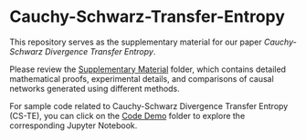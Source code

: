 <!--
# conditional-Cauchy-Schwarz
Cauchy-Schwarz divergence and Conditional Cauchy-Schwarz divergence

We provide the implementation of Cauchy-Schwarz divergence and Conditional Cauchy-Schwarz divergence with both MATLAB and Python.

References:
1. Principe, Jose C. Information theoretic learning: Renyi's entropy and kernel perspectives. Springer Science & Business Media, 2010.
2. Jenssen, Robert, et al. "The Cauchy–Schwarz divergence and Parzen windowing: Connections to graph theory and Mercer kernels." Journal of the Franklin Institute 343.6 (2006): 614-629.
3. Yu, Shujian, et al. "The Conditional Cauchy-Schwarz Divergence with Applications to Time-Series Data and Sequential Decision Making." arXiv preprint arXiv:2301.08970 (2023).
-->

# Cauchy-Schwarz-Transfer-Entropy
This repository serves as the supplementary material for our paper *Cauchy-Schwarz Divergence Transfer Entropy*.

Please review the [Supplementary Material](https://github.com/zhaozhaoma/Cauchy-Schwarz-Transfer-Entropy/tree/main/Supplementary%20Material) folder, which contains detailed mathematical proofs, experimental details, and comparisons of causal networks generated using different methods.

For sample code related to Cauchy-Schwarz Divergence Transfer Entropy (CS-TE), you can click on the [Code Demo](https://github.com/zhaozhaoma/Cauchy-Schwarz-Transfer-Entropy/tree/main/Code%20Demo) folder to explore the corresponding Jupyter Notebook.
